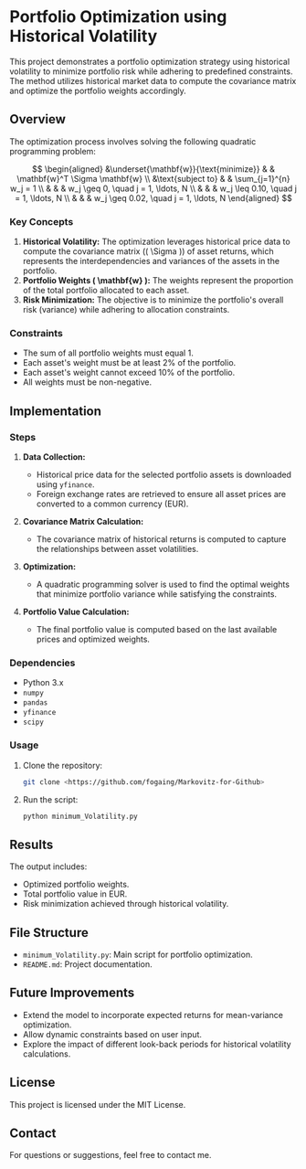 # Portfolio Optimization using Historical Volatility

This project demonstrates a portfolio optimization strategy using historical volatility to minimize portfolio risk while adhering to predefined constraints. The method utilizes historical market data to compute the covariance matrix and optimize the portfolio weights accordingly.

## Overview
The optimization process involves solving the following quadratic programming problem:

$$
\begin{aligned}
    &\underset{\mathbf{w}}{\text{minimize}} & & \mathbf{w}^T \Sigma \mathbf{w} \\
    &\text{subject to} & & \sum_{j=1}^{n} w_j = 1 \\
    & & & w_j \geq 0, \quad j = 1, \ldots, N \\
    & & & w_j \leq 0.10, \quad j = 1, \ldots, N \\
    & & & w_j \geq 0.02, \quad j = 1, \ldots, N
\end{aligned}
$$

### Key Concepts
1. **Historical Volatility:** The optimization leverages historical price data to compute the covariance matrix (\( \Sigma \)) of asset returns, which represents the interdependencies and variances of the assets in the portfolio.
2. **Portfolio Weights \( \mathbf{w} \):** The weights represent the proportion of the total portfolio allocated to each asset.
3. **Risk Minimization:** The objective is to minimize the portfolio's overall risk (variance) while adhering to allocation constraints.

### Constraints
- The sum of all portfolio weights must equal 1.
- Each asset's weight must be at least 2% of the portfolio.
- Each asset's weight cannot exceed 10% of the portfolio.
- All weights must be non-negative.

## Implementation

### Steps
1. **Data Collection:**
   - Historical price data for the selected portfolio assets is downloaded using `yfinance`.
   - Foreign exchange rates are retrieved to ensure all asset prices are converted to a common currency (EUR).

2. **Covariance Matrix Calculation:**
   - The covariance matrix of historical returns is computed to capture the relationships between asset volatilities.

3. **Optimization:**
   - A quadratic programming solver is used to find the optimal weights that minimize portfolio variance while satisfying the constraints.

4. **Portfolio Value Calculation:**
   - The final portfolio value is computed based on the last available prices and optimized weights.

### Dependencies
- Python 3.x
- `numpy`
- `pandas`
- `yfinance`
- `scipy`

### Usage
1. Clone the repository:
   ```bash
   git clone <https://github.com/fogaing/Markovitz-for-Github>
   ```
2. Run the script:
   ```bash
   python minimum_Volatility.py
   ```

## Results
The output includes:
- Optimized portfolio weights.
- Total portfolio value in EUR.
- Risk minimization achieved through historical volatility.

## File Structure
- `minimum_Volatility.py`: Main script for portfolio optimization.
- `README.md`: Project documentation.

## Future Improvements
- Extend the model to incorporate expected returns for mean-variance optimization.
- Allow dynamic constraints based on user input.
- Explore the impact of different look-back periods for historical volatility calculations.

## License
This project is licensed under the MIT License.

## Contact
For questions or suggestions, feel free to contact me.
